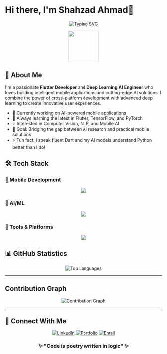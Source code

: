 # Hi there, I'm Shahzad Ahmad👋

<div align="center">
  
[![Typing SVG](https://readme-typing-svg.herokuapp.com?font=Fira+Code&size=30&duration=3000&pause=1000&color=00D9FF&center=true&vCenter=true&width=600&lines=Flutter+Developer;Deep+Learning+AI+Engineer;Mobile+App+Architect;Machine+Learning+Enthusiast)](https://git.io/typing-svg)

</div>

<div align="center">
  <img src="https://media.giphy.com/media/M9gbBd9nbDrOTu1Mqx/giphy.gif" width="100"/>
</div>
 


## 🚀 About Me 

I'm a passionate **Flutter Developer** and **Deep Learning AI Engineer** who loves building intelligent mobile applications and cutting-edge AI solutions. I combine the power of cross-platform development with advanced deep learning to create innovative user experiences.

- 🔭 Currently working on AI-powered mobile applications
- 🌱 Always learning the latest in Flutter, TensorFlow, and PyTorch
- 💡 Interested in Computer Vision, NLP, and Mobile AI
- 🎯 Goal: Bridging the gap between AI research and practical mobile solutions
- ⚡ Fun fact: I speak fluent Dart and my AI models understand Python better than I do!


## 🛠️ Tech Stack

### 📱 Mobile Development
<p align="center">
  <img src="https://skillicons.dev/icons?i=flutter,dart,firebase,supabase,express" />
</p>

### 🤖 AI/ML
<p align="center">
  <img src="https://skillicons.dev/icons?i=python,tensorflow,pytorch,opencv" />
</p>

### 🔧 Tools & Platforms
<p align="center">
  <img src="https://skillicons.dev/icons?i=git,docker,vscode,gcp,figma,postman,mongodb,nodejs,javascript" />
</p>


## 📊 GitHub Statistics


<div align="center">
  <img src="https://github-readme-stats.vercel.app/api/top-langs/?username=shahzad885&theme=tokyonight&hide_border=true&include_all_commits=true&count_private=true&layout=compact&cache_seconds=1800" alt="Top Languages" />
</div>

---

## Contribution Graph

<div align="center">
  <img src="https://github-readme-activity-graph.vercel.app/graph?username=shahzad885&theme=tokyo-night&hide_border=true&bg_color=1A1B27&color=00D9FF&line=00D9FF&point=FFFFFF" alt="Contribution Graph" />
</div>

---

<!-- 
## 💼 Professional Experience

```yaml
current_focus:
  - Building AI-powered Flutter applications
  - Developing computer vision solutions for mobile
  - Implementing DL models for real-time inference
  - Contributing to open-source Flutter & AI projects

expertise:
  mobile_development:
    - Cross-platform app development with Flutter
    - State management (Provider, Bloc, Riverpod)
    - Custom UI/UX design and animations
    - Firebase integration and cloud services
    
  ai_engineering:
    - Deep learning model development
    - Computer vision and image processing
    - Model optimization for mobile deployment
    - TensorFlow Lite and Core ML integration
```
 -->
## 🤝 Connect With Me

<div align="center">
  
[![LinkedIn](https://img.shields.io/badge/LinkedIn-0077B5?style=for-the-badge&logo=linkedin&logoColor=white)](https://www.linkedin.com/in/shahzad-ahmad-741865225)
[![Portfolio](https://img.shields.io/badge/Portfolio-FF5722?style=for-the-badge&logo=google-chrome&logoColor=white)](https://shahzad.portfolio.theskypanel.com/)
[![Email](https://img.shields.io/badge/Email-D14836?style=for-the-badge&logo=gmail&logoColor=white)](mailto:shahzadktk885.com)

</div>

<div align="center">
  
<div align="center">
  
### ✨ "Code is poetry written in logic" ✨

